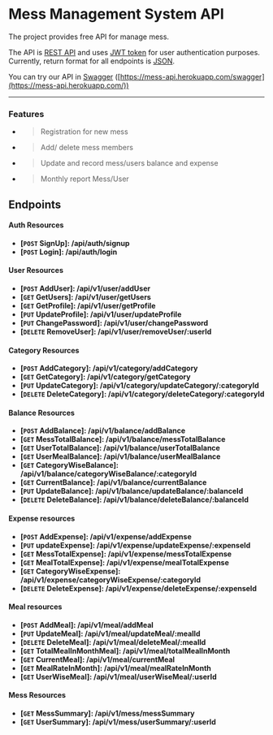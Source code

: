 # Mess Management System API

The project provides free API for manage mess.

The API is [REST API](http://en.wikipedia.org/wiki/Representational_State_Transfer "RESTful")
and uses [JWT token](https://jwt.io/) for user authentication purposes.
Currently, return format for all endpoints is [JSON](http://json.org/ "JSON").

You can try our API in [Swagger](https://swagger.io/) ([https://mess-api.herokuapp.com/swagger](https://mess-api.herokuapp.com/))


***
### Features

- > Registration for new mess
- > Add/ delete mess members
- > Update and record mess/users balance and expense
- > Monthly report Mess/User 


## Endpoints

#### Auth Resources

- **[<code>POST</code> SignUp]: /api/auth/signup**
- **[<code>POST</code> Login]: /api/auth/login**

#### User Resources
- **[<code>POST</code> AddUser]: /api/v1/user/addUser**
- **[<code>GET</code> GetUsers]: /api/v1/user/getUsers**
- **[<code>GET</code> GetProfile]: /api/v1/user/getProfile**
- **[<code>PUT</code> UpdateProfile]: /api/v1/user/updateProfile**
- **[<code>PUT</code> ChangePassword]: /api/v1/user/changePassword**
- **[<code>DELETE</code> RemoveUser]: /api/v1/user/removeUser/:userId**

#### Category Resources
- **[<code>POST</code> AddCategory]: /api/v1/category/addCategory**
- **[<code>GET</code> GetCategory]: /api/v1/category/getCategory**
- **[<code>PUT</code> UpdateCategory]: /api/v1/category/updateCategory/:categoryId**
- **[<code>DELETE</code> DeleteCategory]: /api/v1/category/deleteCategory/:categoryId**

#### Balance Resources
- **[<code>POST</code> AddBalance]: /api/v1/balance/addBalance**
- **[<code>GET</code> MessTotalBalance]: /api/v1/balance/messTotalBalance**
- **[<code>GET</code> UserTotalBalance]: /api/v1/balance/userTotalBalance**
- **[<code>GET</code> UserMealBalance]: /api/v1/balance/userMealBalance**
- **[<code>GET</code> CategoryWiseBalance]: /api/v1/balance/categoryWiseBalance/:categoryId**
- **[<code>GET</code> CurrentBalance]: /api/v1/balance/currentBalance**
- **[<code>PUT</code> UpdateBalance]: /api/v1/balance/updateBalance/:balanceId**
- **[<code>DELETE</code> DeleteBalance]: /api/v1/balance/deleteBalance/:balanceId**

#### Expense resources

- **[<code>POST</code> AddExpense]: /api/v1/expense/addExpense**
- **[<code>PUT</code> updateExpense]: /api/v1/expense/updateExpense/:expenseId**
- **[<code>GET</code> MessTotalExpense]: /api/v1/expense/messTotalExpense**
- **[<code>GET</code> MealTotalExpense]: /api/v1/expense/mealTotalExpense**
- **[<code>GET</code> CategoryWiseExpense]: /api/v1/expense/categoryWiseExpense/:categoryId**
- **[<code>DELETE</code> DeleteExpense]: /api/v1/expense/deleteExpense/:expenseId**

#### Meal resources

- **[<code>POST</code> AddMeal]: /api/v1/meal/addMeal**
- **[<code>PUT</code> UpdateMeal]: /api/v1/meal/updateMeal/:mealId**
- **[<code>DELETE</code> DeleteMeal]: /api/v1/meal/deleteMeal/:mealId**
- **[<code>GET</code> TotalMealInMonthMeal]: /api/v1/meal/totalMealInMonth**
- **[<code>GET</code> CurrentMeal]: /api/v1/meal/currentMeal**
- **[<code>GET</code> MealRateInMonth]: /api/v1/meal/mealRateInMonth**
- **[<code>GET</code> UserWiseMeal]: /api/v1/meal/userWiseMeal/:userId**


#### Mess Resources
- **[<code>GET</code> MessSummary]: /api/v1/mess/messSummary**
- **[<code>GET</code> UserSummary]: /api/v1/mess/userSummary/:userId**

